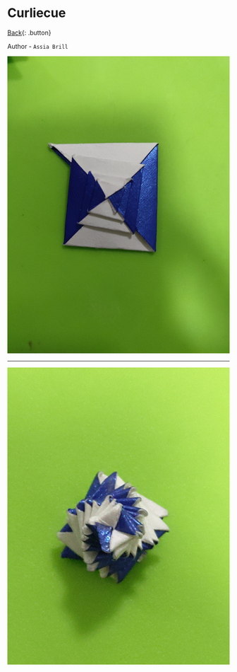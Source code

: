 # Curliecue
[Back](../origami.md){: .button}

Author - `Assia Brill`

![Curlicue 1](../../assets/origami/curlicue/curlicue_1.jpg)

---

![Curlicue 2](../../assets/origami/curlicue/curlicue_2.jpg)
